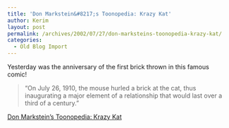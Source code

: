 ```yaml
---
title: 'Don Markstein&#8217;s Toonopedia: Krazy Kat'
author: Kerim
layout: post
permalink: /archives/2002/07/27/don-marksteins-toonopedia-krazy-kat/
categories:
  - Old Blog Import
---
```

Yesterday was the anniversary of the first brick thrown in this famous comic!


>   &#8220;On July 26, 1910, the mouse hurled a brick at the cat, thus inaugurating a major element of a relationship that would last over a third of a century.&#8221;


<a href="http://www.toonopedia.com/krazy.htm" onclick="_gaq.push(['_trackEvent', 'outbound-article', 'http://www.toonopedia.com/krazy.htm', 'Don Markstein&#8217;s Toonopedia: Krazy Kat']);" >Don Markstein&#8217;s Toonopedia: Krazy Kat</a>

